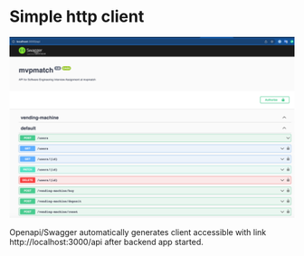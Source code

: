 # Simple http client 

![interface](client.png)

Openapi/Swagger automatically generates client accessible with link http://localhost:3000/api after backend app started.
